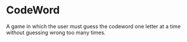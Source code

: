 # CodeWord
A game in which the user must guess the codeword one letter at a time without guessing wrong too many times.
